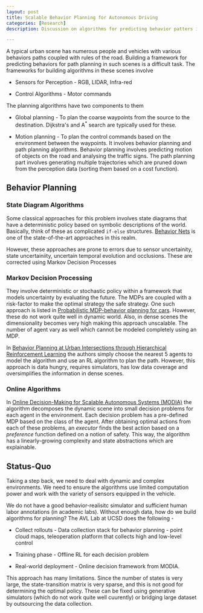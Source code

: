 ```yaml
---
layout: post
title: Scalable Behavior Planning for Autonomous Driving
categories: [Research]
description: Discussion on algorithms for predicting behavior patters in dense urban scenes.

---
```


A typical urban scene has numerous people and vehicles with various behaviors paths coupled with rules of the road. Building a framework for predicting behaviors for path planning in such scenes is a difficult task. The frameworks for building algorithms in these scenes involve

- Sensors for Perception - RGB, LIDAR, Infra-red

- Control Algorithms - Motor commands

The planning algorithms have two components to them 

- Global planning - To plan the coarse waypoints from the source to the destination. Dijkstra's and A$^*$ search are typically used for these.

- Motion planning - To plan the control commands based on the environment between the waypoints. It involves behavior planning and path planning algorithms. Behavior planning involves predicting motion of objects on the road and analysing the traffic signs.  The path planning part involves generating multiple trajectories which are pruned down from the perception data (sorting them based on a cost function). 

## Behavior Planning

### State Diagram Algorithms

Some classical approaches for this problem involves state diagrams that have a deterministic policy based on symbolic descriptions of the world. Basically, think of these as complicated `if-else` structures. [Behavior Nets](https://ieeexplore.ieee.org/document/4290200/) is one of the state-of-the-art approaches in this realm.

However, these approaches are prone to errors due to sensor uncertainity, state uncertainiity, uncertain temporal evolution and occlusions. These are corrected using Markov Decision Processes

### Markov Decision Processing

They involve deterministic or stochastic policy within a framework that models uncertainty by evaluating the future. The MDPs are coupled with a risk-factor to make the optimal strategy the safe strategy. One such approach is listed in [Probabilistic MDP-behavior planning for cars](https://ieeexplore.ieee.org/document/6082928). However, these do not work quite well in dynamic world. Also, in dense scenes the dimensionality becomes very high making this approach unscalable. The number of agent vary as well which cannot be modeled completely using an MDP.

In [Behavior Planning at Urban Intersections through Hierarchical
 Reinforcement Learning](https://arxiv.org/pdf/2011.04697) the authors simply choose the nearest $5$ agents to model the algorithm and use an RL algorithm to plan the path. However, this approach is data hungry, requires simulators, has low data coverage and oversimplifies the information in dense scenes.

### Online Algorithms

In [Online Decision-Making for Scalable Autonomous Systems (MODIA)](https://www.ijcai.org/Proceedings/2017/664) the algorithm decomposes the dynamic scene into small decision problems for each agent in the environment. Each decision problem has a pre-defined MDP based on the class of the agent. After obtaining optimal actions from each of these problems, an *executor* finds the best action based on a *preference* function defined on a notion of safety. This way, the algorithm has a linearly-growing complexity and state abstractions which are explainable.

## Status-Quo

Taking a step back, we need to deal with dynamic and complex environments. We need to ensure the algorithms use limited computation power and work with the variety of sensors equipped in the vehicle.

We do not have a good behavior-realisitc simulator and sufficient human labor annotations (in academic labs). Without enough data, how do we build algorithms for planning? The AVL Lab at UCSD does the following -

- Collect rollouts - Data collection stack for behavior planning - point cloud maps, teleoperation platform that collects high and low-level control

- Training phase - Offline RL for each decision problem

- Real-world deployment - Online decision framework from MODIA.

This approach has many limitations. Since the number of states is very large, the state-transition matrix is very sparse, and this is not good for determining the optimal policy. These can be fixed using generative simulators (which do not work quite well cuurently) or bridging large dataset by outsourcing the data collection.
